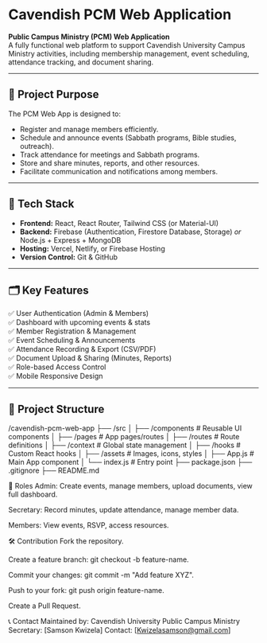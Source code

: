 # Cavendish PCM Web Application

**Public Campus Ministry (PCM) Web Application**  
A fully functional web platform to support Cavendish University Campus Ministry activities, including membership management, event scheduling, attendance tracking, and document sharing.

---

## 📌 Project Purpose

The PCM Web App is designed to:
- Register and manage members efficiently.
- Schedule and announce events (Sabbath programs, Bible studies, outreach).
- Track attendance for meetings and Sabbath programs.
- Store and share minutes, reports, and other resources.
- Facilitate communication and notifications among members.

---

## 🚀 Tech Stack

- **Frontend:** React, React Router, Tailwind CSS (or Material-UI)
- **Backend:** Firebase (Authentication, Firestore Database, Storage) *or* Node.js + Express + MongoDB
- **Hosting:** Vercel, Netlify, or Firebase Hosting
- **Version Control:** Git & GitHub

---

## 🗂️ Key Features

✅ User Authentication (Admin & Members)  
✅ Dashboard with upcoming events & stats  
✅ Member Registration & Management  
✅ Event Scheduling & Announcements  
✅ Attendance Recording & Export (CSV/PDF)  
✅ Document Upload & Sharing (Minutes, Reports)  
✅ Role-based Access Control  
✅ Mobile Responsive Design

---

## 📁 Project Structure

/cavendish-pcm-web-app
├── /src
│ ├── /components # Reusable UI components
│ ├── /pages # App pages/routes
│ ├── /routes # Route definitions
│ ├── /context # Global state management
│ ├── /hooks # Custom React hooks
│ ├── /assets # Images, icons, styles
│ ├── App.js # Main App component
│ └── index.js # Entry point
├── package.json
├── .gitignore
├── README.md

👥 Roles
Admin: Create events, manage members, upload documents, view full dashboard.

Secretary: Record minutes, update attendance, manage member data.

Members: View events, RSVP, access resources.

🛠️ Contribution
Fork the repository.

Create a feature branch: git checkout -b feature-name.

Commit your changes: git commit -m "Add feature XYZ".

Push to your fork: git push origin feature-name.

Create a Pull Request.

📞 Contact
Maintained by: Cavendish University Public Campus Ministry
Secretary: [Samson Kwizela]
Contact: [Kwizelasamson@gmail.com]

